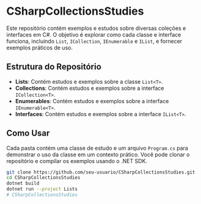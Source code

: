 # CSharpCollectionsStudies

Este repositório contém exemplos e estudos sobre diversas coleções e interfaces em C#. O objetivo é explorar como cada classe e interface funciona, incluindo `List`, `ICollection`, `IEnumerable` e `IList`, e fornecer exemplos práticos de uso.

## Estrutura do Repositório

- **Lists**: Contém estudos e exemplos sobre a classe `List<T>`.
- **Collections**: Contém estudos e exemplos sobre a interface `ICollection<T>`.
- **Enumerables**: Contém estudos e exemplos sobre a interface `IEnumerable<T>`.
- **Interfaces**: Contém estudos e exemplos sobre a interface `IList<T>`.

## Como Usar

Cada pasta contém uma classe de estudo e um arquivo `Program.cs` para demonstrar o uso da classe em um contexto prático. Você pode clonar o repositório e compilar os exemplos usando o .NET SDK.

```sh
git clone https://github.com/seu-usuario/CSharpCollectionsStudies.git
cd CSharpCollectionsStudies
dotnet build
dotnet run --project Lists
# CSharpCollectionsStudies
```
